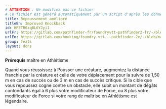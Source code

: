 ```yaml
---
# ATTENTION : Ne modifiez pas ce fichier
# Ce fichier est généré automatiquement par un script d'après les données du module Foundry VTT officiel et de sa traduction
title: Repoussement amélioré
titleEn: Improved Knockback
id: HPETR6zq8L6YJyi1
urlFr: https://gitlab.com/pathfinder-fr/foundryvtt-pathfinder2-fr/-/blob/master/data/feats/HPETR6zq8L6YJyi1.htm
urlEn: https://gitlab.com/hooking/foundry-vtt---pathfinder-2e/-/blob/master/packs/data/feats.db/improved-knockback.json
group: feats
layout: dons
---
```

**Prérequis** maître en Athlétisme

Quand vous réussissez à Pousser une créature, augmentez la distance franchie par la créature et celle de votre déplacement pour la suivre de 1,50 m en cas de succès ou de 3 m en cas de succès critique. Si la cible que vous repoussez cogne contre un obstacle, elle subit un montant de dégâts contondants égal à 6 plus votre modificateur de Force, ou 8 plus votre modificateur de Force si votre rang de maîtrise en Athlétisme est légendaire.


